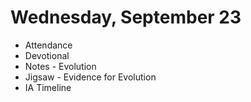 # Wednesday, September 23

* Attendance
* Devotional
* Notes - Evolution
* Jigsaw - Evidence for Evolution
* IA Timeline